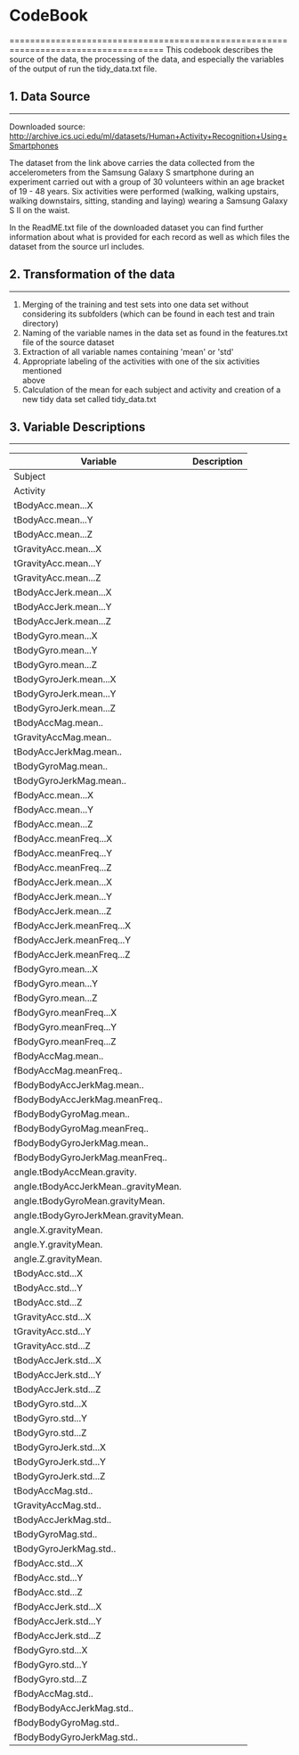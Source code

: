 # CodeBook
====================================================================================
This codebook describes the source of the data, the processing of the data,
and especially the variables of the output of run the tidy_data.txt file.

## 1. Data Source
-------------------

Downloaded source:
http://archive.ics.uci.edu/ml/datasets/Human+Activity+Recognition+Using+Smartphones

The dataset from the link above carries the data collected from the accelerometers from 
the Samsung Galaxy S smartphone during an experiment carried out with a group of
30 volunteers within an age bracket of 19 - 48 years. Six activities were performed
(walking, walking upstairs, walking downstairs, sitting, standing and laying) wearing
a Samsung Galaxy S II on the waist.

In the ReadME.txt file of the downloaded dataset you can find further information 
about what is provided for each record as well as which files the dataset from the 
source url includes.

## 2. Transformation of the data
----------------------------------

1. Merging of the training and test sets into one data set without considering its
   subfolders (which can be found in each test and train directory)
2. Naming of the variable names in the data set as found in the features.txt file 
   of the source dataset 
3. Extraction of all variable names containing 'mean' or 'std'
4. Appropriate labeling of the activities with one of the six activities mentioned  
   above 
5. Calculation of the mean for each subject and activity and creation of a new
   tidy data set called tidy_data.txt
   
## 3. Variable Descriptions
-----------------------------
| Variable | Description
-----------|-------------
| Subject |                           
| Activity |                           
| tBodyAcc.mean...X |                   
| tBodyAcc.mean...Y |                 
| tBodyAcc.mean...Z |                  
| tGravityAcc.mean...X |               
| tGravityAcc.mean...Y |               
| tGravityAcc.mean...Z |              
| tBodyAccJerk.mean...X |        
| tBodyAccJerk.mean...Y |              
| tBodyAccJerk.mean...Z |              
| tBodyGyro.mean...X |             
| tBodyGyro.mean...Y |                 
| tBodyGyro.mean...Z |                 
| tBodyGyroJerk.mean...X |              
| tBodyGyroJerk.mean...Y |             
| tBodyGyroJerk.mean...Z |             
| tBodyAccMag.mean.. |                  
| tGravityAccMag.mean.. |              
| tBodyAccJerkMag.mean.. |             
| tBodyGyroMag.mean.. |                 
| tBodyGyroJerkMag.mean.. |             
| fBodyAcc.mean...X |                   
| fBodyAcc.mean...Y |                  
| fBodyAcc.mean...Z |                  
| fBodyAcc.meanFreq...X |              
| fBodyAcc.meanFreq...Y |              
| fBodyAcc.meanFreq...Z |              
| fBodyAccJerk.mean...X |              
| fBodyAccJerk.mean...Y |              
| fBodyAccJerk.mean...Z |              
| fBodyAccJerk.meanFreq...X |          
| fBodyAccJerk.meanFreq...Y |          
| fBodyAccJerk.meanFreq...Z |          
| fBodyGyro.mean...X |                  
| fBodyGyro.mean...Y |                 
| fBodyGyro.mean...Z |                 
| fBodyGyro.meanFreq...X |              
| fBodyGyro.meanFreq...Y |             
| fBodyGyro.meanFreq...Z |             
| fBodyAccMag.mean.. |                
| fBodyAccMag.meanFreq.. |              
| fBodyBodyAccJerkMag.mean.. |         
| fBodyBodyAccJerkMag.meanFreq.. |      
| fBodyBodyGyroMag.mean.. |             
| fBodyBodyGyroMag.meanFreq.. |         
| fBodyBodyGyroJerkMag.mean.. |        
| fBodyBodyGyroJerkMag.meanFreq.. |     
| angle.tBodyAccMean.gravity. |         
| angle.tBodyAccJerkMean..gravityMean. |
| angle.tBodyGyroMean.gravityMean. |    
| angle.tBodyGyroJerkMean.gravityMean. |
| angle.X.gravityMean. |               
| angle.Y.gravityMean. |               
| angle.Z.gravityMean. |                
| tBodyAcc.std...X |                   
| tBodyAcc.std...Y |                   
| tBodyAcc.std...Z |                    
| tGravityAcc.std...X |                
| tGravityAcc.std...Y |                
| tGravityAcc.std...Z |                
| tBodyAccJerk.std...X |               
| tBodyAccJerk.std...Y |               
| tBodyAccJerk.std...Z |               
| tBodyGyro.std...X |                  
| tBodyGyro.std...Y |                  
| tBodyGyro.std...Z |                  
| tBodyGyroJerk.std...X |              
| tBodyGyroJerk.std...Y |              
| tBodyGyroJerk.std...Z |               
| tBodyAccMag.std.. |                   
| tGravityAccMag.std.. |                
| tBodyAccJerkMag.std.. |               
| tBodyGyroMag.std.. |                  
| tBodyGyroJerkMag.std.. |        
| fBodyAcc.std...X |                   
| fBodyAcc.std...Y |                   
| fBodyAcc.std...Z |                    
| fBodyAccJerk.std...X |               
| fBodyAccJerk.std...Y |               
| fBodyAccJerk.std...Z |                
| fBodyGyro.std...X |                  
| fBodyGyro.std...Y |                  
| fBodyGyro.std...Z |                  
| fBodyAccMag.std.. |                   
| fBodyBodyAccJerkMag.std.. |           
| fBodyBodyGyroMag.std.. |              
| fBodyBodyGyroJerkMag.std.. |
